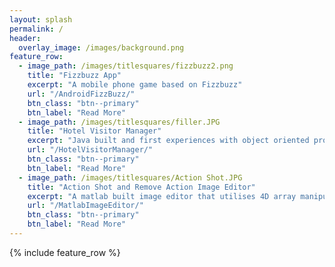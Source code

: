 ```yaml
---
layout: splash
permalink: /
header:
  overlay_image: /images/background.png
feature_row:
  - image_path: /images/titlesquares/fizzbuzz2.png
    title: "Fizzbuzz App"
    excerpt: "A mobile phone game based on Fizzbuzz"
    url: "/AndroidFizzBuzz/"
    btn_class: "btn--primary"
    btn_label: "Read More"
  - image_path: /images/titlesquares/filler.JPG
    title: "Hotel Visitor Manager"
    excerpt: "Java built and first experiences with object oriented programming"
    url: "/HotelVisitorManager/"
    btn_class: "btn--primary"
    btn_label: "Read More"
  - image_path: /images/titlesquares/Action Shot.JPG
    title: "Action Shot and Remove Action Image Editor"
    excerpt: "A matlab built image editor that utilises 4D array manipulation"
    url: "/MatlabImageEditor/"
    btn_class: "btn--primary"
    btn_label: "Read More"
---
```


{% include feature_row %}
